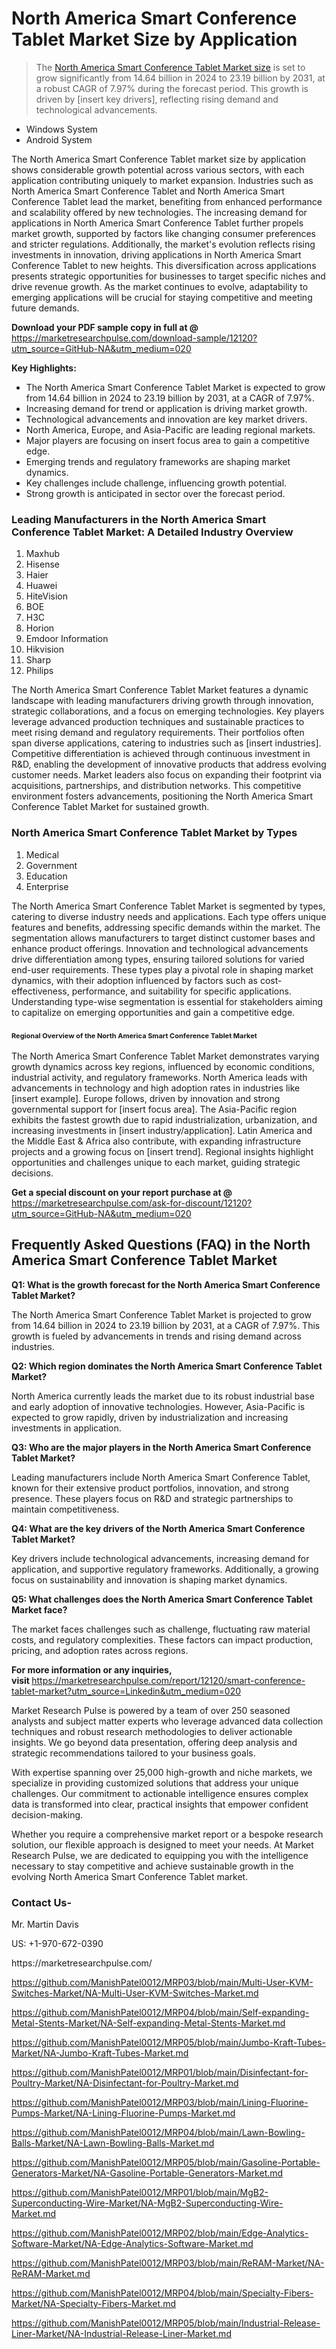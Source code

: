 <h1>North America Smart Conference Tablet Market&nbsp;Size by Application</h1><blockquote><p>The <a href="https://marketresearchpulse.com/download-sample/12120?utm_source=GitHub-NA&amp;utm_medium=020">North America Smart Conference Tablet Market size</a> is set to grow significantly from 14.64 billion in 2024 to 23.19 billion by 2031, at a robust CAGR of 7.97% during the forecast period. This growth is driven by [insert key drivers], reflecting rising demand and technological advancements.</p></blockquote><ul><li>Windows System<li> Android System</li></ul><p>The North America Smart Conference Tablet market size by application shows considerable growth potential across various sectors, with each application contributing uniquely to market expansion. Industries such as North America Smart Conference Tablet and North America Smart Conference Tablet lead the market, benefiting from enhanced performance and scalability offered by new technologies. The increasing demand for applications in North America Smart Conference Tablet further propels market growth, supported by factors like changing consumer preferences and stricter regulations. Additionally, the market's evolution reflects rising investments in innovation, driving applications in North America Smart Conference Tablet to new heights. This diversification across applications presents strategic opportunities for businesses to target specific niches and drive revenue growth. As the market continues to evolve, adaptability to emerging applications will be crucial for staying competitive and meeting future demands.</p><p><strong>Download your PDF sample copy in full at @ </strong><a href="https://marketresearchpulse.com/download-sample/12120?utm_source=GitHub-NA&amp;utm_medium=020">https://marketresearchpulse.com/download-sample/12120?utm_source=GitHub-NA&amp;utm_medium=020</a></p><p><strong>Key Highlights: </strong></p><ul><li>The North America Smart Conference Tablet Market is expected to grow from 14.64 billion in 2024 to 23.19 billion by 2031, at a CAGR of 7.97%.</li><li>Increasing demand for trend or application is driving market growth.</li><li>Technological advancements and innovation are key market drivers.</li><li>North America, Europe, and Asia-Pacific are leading regional markets.</li><li>Major players are focusing on insert focus area to gain a competitive edge.</li><li>Emerging trends and regulatory frameworks are shaping market dynamics.</li><li>Key challenges include challenge, influencing growth potential.</li><li>Strong growth is anticipated in sector over the forecast period.</li></ul><h3>Leading Manufacturers in the North America Smart Conference Tablet Market: A Detailed Industry Overview</h3><ol><li>Maxhub</li><li>Hisense</li><li>Haier</li><li>Huawei</li><li>HiteVision</li><li>BOE</li><li>H3C</li><li>Horion</li><li>Emdoor Information</li><li>Hikvision</li><li>Sharp</li><li>Philips</li></ol><div class="flex max-w-full flex-col flex-grow"><div class="min-h-8 text-message flex w-full flex-col items-end gap-2 whitespace-normal break-words [.text-message+&amp;]:mt-5" dir="auto" data-message-author-role="assistant" data-message-id="fd8432e4-4910-450d-b182-61b7bfb0a01f" data-message-model-slug="gpt-4o"><div class="flex w-full flex-col gap-1 empty:hidden first:pt-[3px]"><div class="markdown prose w-full break-words dark:prose-invert light"><p>The North America Smart Conference Tablet Market features a dynamic landscape with leading manufacturers driving growth through innovation, strategic collaborations, and a focus on emerging technologies. Key players leverage advanced production techniques and sustainable practices to meet rising demand and regulatory requirements. Their portfolios often span diverse applications, catering to industries such as [insert industries]. Competitive differentiation is achieved through continuous investment in R&amp;D, enabling the development of innovative products that address evolving customer needs. Market leaders also focus on expanding their footprint via acquisitions, partnerships, and distribution networks. This competitive environment fosters advancements, positioning the North America Smart Conference Tablet Market for sustained growth.</p></div></div></div></div><h3>North America Smart Conference Tablet Market by Types</h3><ol><li>Medical<li> Government<li> Education<li> Enterprise</li></ol><div class="flex max-w-full flex-col flex-grow"><div class="min-h-8 text-message flex w-full flex-col items-end gap-2 whitespace-normal break-words [.text-message+&amp;]:mt-5" dir="auto" data-message-author-role="assistant" data-message-id="084470be-0bb7-4664-bddf-5156b4f41249" data-message-model-slug="gpt-4o-mini"><div class="flex w-full flex-col gap-1 empty:hidden first:pt-[3px]"><div class="markdown prose w-full break-words dark:prose-invert light"><p>The North America Smart Conference Tablet Market is segmented by types, catering to diverse industry needs and applications. Each type offers unique features and benefits, addressing specific demands within the market. The segmentation allows manufacturers to target distinct customer bases and enhance product offerings. Innovation and technological advancements drive differentiation among types, ensuring tailored solutions for varied end-user requirements. These types play a pivotal role in shaping market dynamics, with their adoption influenced by factors such as cost-effectiveness, performance, and suitability for specific applications. Understanding type-wise segmentation is essential for stakeholders aiming to capitalize on emerging opportunities and gain a competitive edge.</p></div></div></div></div><h3><span style="font-size: 11px;">Regional Overview of the North America Smart Conference Tablet Market</span></h3><div class="flex max-w-full flex-col flex-grow"><div class="min-h-8 text-message flex w-full flex-col items-end gap-2 whitespace-normal break-words [.text-message+&amp;]:mt-5" dir="auto" data-message-author-role="assistant" data-message-id="e9038762-ce64-4e30-91c9-9bd413514231" data-message-model-slug="gpt-4o-mini"><div class="flex w-full flex-col gap-1 empty:hidden first:pt-[3px]"><div class="markdown prose w-full break-words dark:prose-invert light"><p>The North America Smart Conference Tablet Market demonstrates varying growth dynamics across key regions, influenced by economic conditions, industrial activity, and regulatory frameworks. North America leads with advancements in technology and high adoption rates in industries like [insert example]. Europe follows, driven by innovation and strong governmental support for [insert focus area]. The Asia-Pacific region exhibits the fastest growth due to rapid industrialization, urbanization, and increasing investments in [insert industry/application]. Latin America and the Middle East &amp; Africa also contribute, with expanding infrastructure projects and a growing focus on [insert trend]. Regional insights highlight opportunities and challenges unique to each market, guiding strategic decisions.</p></div></div></div></div><p><strong>Get a special discount on your report purchase at @ </strong><a href="https://marketresearchpulse.com/ask-for-discount/12120?utm_source=GitHub-NA&amp;utm_medium=020">https://marketresearchpulse.com/ask-for-discount/12120?utm_source=GitHub-NA&amp;utm_medium=020</a></p><h2>Frequently Asked Questions (FAQ) in the North America Smart Conference Tablet Market</h2><p><strong>Q1: What is the growth forecast for the North America Smart Conference Tablet Market?</strong></p><p>The North America Smart Conference Tablet Market is projected to grow from 14.64 billion in 2024 to 23.19 billion by 2031, at a CAGR of 7.97%. This growth is fueled by advancements in trends and rising demand across industries.</p><p><strong>Q2: Which region dominates the North America Smart Conference Tablet Market?</strong></p><p>North America currently leads the market due to its robust industrial base and early adoption of innovative technologies. However, Asia-Pacific is expected to grow rapidly, driven by industrialization and increasing investments in application.</p><p><strong>Q3: Who are the major players in the North America Smart Conference Tablet Market?</strong></p><p>Leading manufacturers include North America Smart Conference Tablet, known for their extensive product portfolios, innovation, and strong presence. These players focus on R&amp;D and strategic partnerships to maintain competitiveness.</p><p><strong>Q4: What are the key drivers of the North America Smart Conference Tablet Market?</strong></p><p>Key drivers include technological advancements, increasing demand for application, and supportive regulatory frameworks. Additionally, a growing focus on sustainability and innovation is shaping market dynamics.</p><p><strong>Q5: What challenges does the North America Smart Conference Tablet Market face?</strong></p><p>The market faces challenges such as challenge, fluctuating raw material costs, and regulatory complexities. These factors can impact production, pricing, and adoption rates across regions.</p><p><strong>For more information or any inquiries, visit&nbsp;</strong><a href="https://marketresearchpulse.com/report/12120/smart-conference-tablet-market?utm_source=Linkedin&utm_medium=020">https://marketresearchpulse.com/report/12120/smart-conference-tablet-market?utm_source=Linkedin&utm_medium=020</a></p><p>Market Research Pulse is powered by a team of over 250 seasoned analysts and subject matter experts who leverage advanced data collection techniques and robust research methodologies to deliver actionable insights. We go beyond data presentation, offering deep analysis and strategic recommendations tailored to your business goals.</p><p>With expertise spanning over 25,000 high-growth and niche markets, we specialize in providing customized solutions that address your unique challenges. Our commitment to actionable intelligence ensures complex data is transformed into clear, practical insights that empower confident decision-making.</p><p>Whether you require a comprehensive market report or a bespoke research solution, our flexible approach is designed to meet your needs. At Market Research Pulse, we are dedicated to equipping you with the intelligence necessary to stay competitive and achieve sustainable growth in the evolving North America Smart Conference Tablet market.</p><h3><strong>Contact Us-</strong></h3><p>Mr. Martin Davis</p><p>US: +1-970-672-0390</p><p>https://marketresearchpulse.com/</p><p><a href="https://github.com/ManishPatel0012/MRP03/blob/main/Multi-User-KVM-Switches-Market/NA-Multi-User-KVM-Switches-Market.md">https://github.com/ManishPatel0012/MRP03/blob/main/Multi-User-KVM-Switches-Market/NA-Multi-User-KVM-Switches-Market.md</a></p><p><a href="https://github.com/ManishPatel0012/MRP04/blob/main/Self-expanding-Metal-Stents-Market/NA-Self-expanding-Metal-Stents-Market.md">https://github.com/ManishPatel0012/MRP04/blob/main/Self-expanding-Metal-Stents-Market/NA-Self-expanding-Metal-Stents-Market.md</a></p><p><a href="https://github.com/ManishPatel0012/MRP05/blob/main/Jumbo-Kraft-Tubes-Market/NA-Jumbo-Kraft-Tubes-Market.md">https://github.com/ManishPatel0012/MRP05/blob/main/Jumbo-Kraft-Tubes-Market/NA-Jumbo-Kraft-Tubes-Market.md</a></p><p><a href="https://github.com/ManishPatel0012/MRP01/blob/main/Disinfectant-for-Poultry-Market/NA-Disinfectant-for-Poultry-Market.md">https://github.com/ManishPatel0012/MRP01/blob/main/Disinfectant-for-Poultry-Market/NA-Disinfectant-for-Poultry-Market.md</a></p><p><a href="https://github.com/ManishPatel0012/MRP03/blob/main/Lining-Fluorine-Pumps-Market/NA-Lining-Fluorine-Pumps-Market.md">https://github.com/ManishPatel0012/MRP03/blob/main/Lining-Fluorine-Pumps-Market/NA-Lining-Fluorine-Pumps-Market.md</a></p><p><a href="https://github.com/ManishPatel0012/MRP04/blob/main/Lawn-Bowling-Balls-Market/NA-Lawn-Bowling-Balls-Market.md">https://github.com/ManishPatel0012/MRP04/blob/main/Lawn-Bowling-Balls-Market/NA-Lawn-Bowling-Balls-Market.md</a></p><p><a href="https://github.com/ManishPatel0012/MRP05/blob/main/Gasoline-Portable-Generators-Market/NA-Gasoline-Portable-Generators-Market.md">https://github.com/ManishPatel0012/MRP05/blob/main/Gasoline-Portable-Generators-Market/NA-Gasoline-Portable-Generators-Market.md</a></p><p><a href="https://github.com/ManishPatel0012/MRP01/blob/main/MgB2-Superconducting-Wire-Market/NA-MgB2-Superconducting-Wire-Market.md">https://github.com/ManishPatel0012/MRP01/blob/main/MgB2-Superconducting-Wire-Market/NA-MgB2-Superconducting-Wire-Market.md</a></p><p><a href="https://github.com/ManishPatel0012/MRP02/blob/main/Edge-Analytics-Software-Market/NA-Edge-Analytics-Software-Market.md">https://github.com/ManishPatel0012/MRP02/blob/main/Edge-Analytics-Software-Market/NA-Edge-Analytics-Software-Market.md</a></p><p><a href="https://github.com/ManishPatel0012/MRP03/blob/main/ReRAM-Market/NA-ReRAM-Market.md">https://github.com/ManishPatel0012/MRP03/blob/main/ReRAM-Market/NA-ReRAM-Market.md</a></p><p><a href="https://github.com/ManishPatel0012/MRP04/blob/main/Specialty-Fibers-Market/NA-Specialty-Fibers-Market.md">https://github.com/ManishPatel0012/MRP04/blob/main/Specialty-Fibers-Market/NA-Specialty-Fibers-Market.md</a></p><p><a href="https://github.com/ManishPatel0012/MRP05/blob/main/Industrial-Release-Liner-Market/NA-Industrial-Release-Liner-Market.md">https://github.com/ManishPatel0012/MRP05/blob/main/Industrial-Release-Liner-Market/NA-Industrial-Release-Liner-Market.md</a></p>
